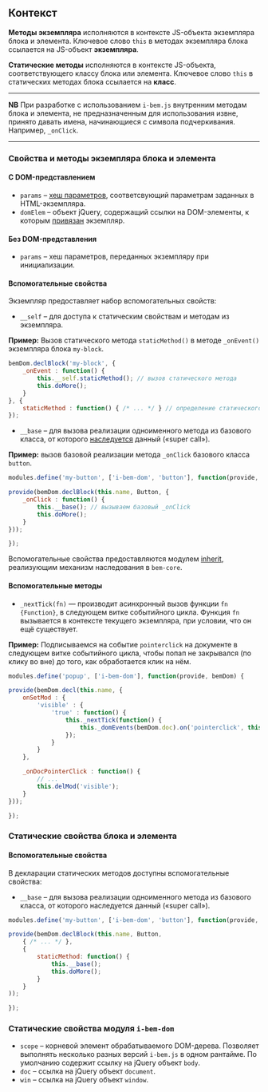 <a name="context"></a>
## Контекст

**Методы экземпляра** исполняются в контексте JS-объекта экземпляра блока и элемента.
Ключевое слово `this` в методах экземпляра блока ссылается на JS-объект **экземпляра**.

**Статические методы** исполняются в контексте JS-объекта, соответствующего классу блока или элемента.
Ключевое слово `this` в статических методах блока ссылается на **класс**.

***

**NB** При разработке с использованием `i-bem.js` внутренним методам блока и элемента,
не предназначенным для использования извне, принято давать имена, начинающиеся с символа подчеркивания. Например, `_onClick`.

***

### Свойства и методы экземпляра блока и элемента

#### С DOM-представлением

* `params` – [хеш параметров](i-bem-js-params.ru.md), соответсвующий параметрам заданных в HTML-экземпляра.
* `domElem` – объект jQuery, содержащий ссылки на DOM-элементы, к которым [привязан][html] экземпляр.

#### Без DOM-представления

* `params` – хеш параметров, переданных экземпляру при инициализации.

<a name="spec-fields"></a>
#### Вспомогательные свойства

Экземпляр предоставляет набор вспомогательных свойств:

* `__self` – для доступа к статическим свойствам и методам из экземпляра.

**Пример:** Вызов статического метода `staticMethod()` в методе `_onEvent()` экземпляра блока `my-block`.

```js
bemDom.declBlock('my-block', {
    _onEvent : function() {
        this.__self.staticMethod(); // вызов статического метода
        this.doMore();
    }
}, {
    staticMethod : function() { /* ... */ } // определение статического метода
});
```

* `__base` – для вызова реализации одноименного метода из базового класса, от которого [наследуется](./i-bem-js-decl.ru.md#inher) данный («super call»).

**Пример:** вызов базовой реализации метода `_onClick` базового класса `button`.

```js
modules.define('my-button', ['i-bem-dom', 'button'], function(provide, bemDom, Button) {

provide(bemDom.declBlock(this.name, Button, {
    _onClick : function() {
        this.__base(); // вызываем базовый _onClick
        this.doMore();
    }
}));

});
```

Вспомогательные свойства предоставляются модулем [inherit](../../common.blocks/inherit/inherit.ru.md), реализующим механизм наследования в `bem-core`.

<a name="spec-methods"></a>
#### Вспомогательные методы

* `_nextTick(fn)` — производит асинхронный вызов функции `fn` `{Function}`, в следующем витке событийного цикла.
  Функция `fn` вызывается в контексте текущего экземпляра, при условии, что он ещё существует.

**Пример:** Подписываемся на событие `pointerclick` на документе в следующем витке событийного цикла,
чтобы попап не закрывался (по клику во вне) до того, как обработается клик на нём.

```js
modules.define('popup', ['i-bem-dom'], function(provide, bemDom) {

provide(bemDom.decl(this.name, {
    onSetMod : {
        'visible' : {
            'true' : function() {
                this._nextTick(function() {
                    this._domEvents(bemDom.doc).on('pointerclick', this._onDocPointerClick);
                });
            }
        }
    },

    _onDocPointerClick : function() {
        // ...
        this.delMod('visible');
    }
}));

});
```

### Статические свойства блока и элемента

<a name="spec-fields-static"></a>
#### Вспомогательные свойства

В декларации статических методов доступны вспомогательные свойства:

* `__base` – для вызова реализации одноименного метода из базового класса, от которого наследуется данный («super call»).

```js
modules.define('my-button', ['i-bem-dom', 'button'], function(provide, bemDom, Button) {

provide(bemDom.declBlock(this.name, Button,
    { /* ... */ },
    {
        staticMethod: function() {
            this.__base();
            this.doMore();
        }
    }
));

});
```

### Статические свойства модуля `i-bem-dom`

* `scope` – корневой элемент обрабатываемого DOM-дерева.
  Позволяет выполнять несколько разных версий `i-bem.js` в одном рантайме.
  По умолчанию содержит ссылку на jQuery объект `body`.
* `doc` – ссылка на jQuery объект `document`.
* `win` – ссылка на jQuery объект `window`.


[html]: ./i-bem-js-html-binding.ru.md
